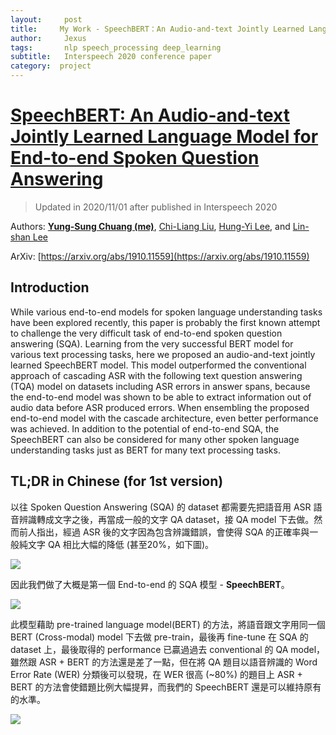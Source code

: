```yaml
---
layout:     post
title:     My Work - SpeechBERT：An Audio-and-text Jointly Learned Language Model for End-to-end Spoken Question Answering
author:     Jexus
tags: 		nlp speech_processing deep_learning
subtitle:   Interspeech 2020 conference paper
category:  project
---
```


# [SpeechBERT: An Audio-and-text Jointly Learned Language Model for End-to-end Spoken Question Answering](https://arxiv.org/abs/1910.11559)

> Updated in 2020/11/01 after published in Interspeech 2020

Authors: [**Yung-Sung Chuang (me)**](https://voidism.github.io/), [Chi-Liang Liu](https://github.com/Liangtaiwan), [Hung-Yi Lee](http://speech.ee.ntu.edu.tw/~tlkagk/index.html), and [Lin-shan Lee](http://speech.ee.ntu.edu.tw/previous_version/lslNew.htm)

ArXiv: [https://arxiv.org/abs/1910.11559](https://arxiv.org/abs/1910.11559)  

## Introduction

While various end-to-end models for spoken language understanding tasks have been explored recently, this paper is probably the first known attempt to challenge the very difficult task of end-to-end spoken question answering (SQA). Learning from the very successful BERT model for various text processing tasks, here we proposed an audio-and-text jointly learned SpeechBERT model. This model outperformed the conventional approach of cascading ASR with the following text question answering (TQA) model on datasets including ASR errors in answer spans, because the end-to-end model was shown to be able to extract information out of audio data before ASR produced errors. When ensembling the proposed end-to-end model with the cascade architecture, even better performance was achieved. In addition to the potential of end-to-end SQA, the SpeechBERT can also be considered for many other spoken language understanding tasks just as BERT for many text processing tasks.


## TL;DR in Chinese (for 1st version)

以往 Spoken Question Answering (SQA) 的 dataset 都需要先把語音用 ASR 語音辨識轉成文字之後，再當成一般的文字 QA dataset，接 QA model 下去做。然而前人指出，經過 ASR 後的文字因為包含辨識錯誤，會使得 SQA 的正確率與一般純文字 QA 相比大幅的降低 (甚至20%，如下圖)。

![](https://i.imgur.com/GgNWGxS.png)

因此我們做了大概是第一個 End-to-end 的 SQA 模型 - **SpeechBERT**。

![](https://i.imgur.com/zdwXgmz.png)

此模型藉助 pre-trained language model(BERT) 的方法，將語音跟文字用同一個 BERT (Cross-modal) model 下去做 pre-train，最後再 fine-tune 在 SQA 的 dataset 上，最後取得的 performance 已贏過過去 conventional 的 QA model，雖然跟 ASR + BERT 的方法還是差了一點，但在將 QA 題目以語音辨識的 Word Error Rate (WER) 分類後可以發現，在 WER 很高 (~80%) 的題目上 ASR + BERT 的方法會使錯題比例大幅提昇，而我們的 SpeechBERT 還是可以維持原有的水準。

![](https://i.imgur.com/VzQY8k4.png)